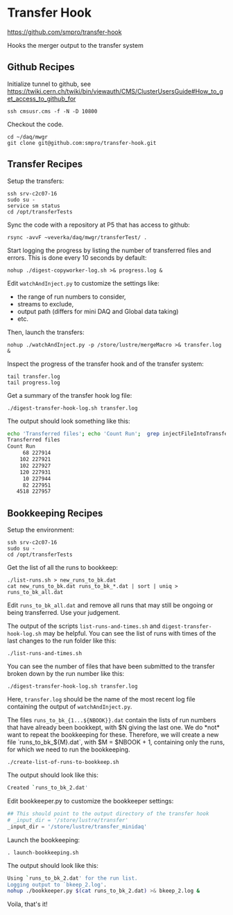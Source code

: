 # Transfer Hook

https://github.com/smpro/transfer-hook

Hooks the merger output to the transfer system

## Github Recipes

Initialize tunnel to github, see
https://twiki.cern.ch/twiki/bin/viewauth/CMS/ClusterUsersGuide#How_to_get_access_to_github_for

    ssh cmsusr.cms -f -N -D 10800

Checkout the code.

    cd ~/daq/mwgr
    git clone git@github.com:smpro/transfer-hook.git

## Transfer Recipes

Setup the transfers:

    ssh srv-c2c07-16
    sudo su -
    service sm status
    cd /opt/transferTests

Sync the code with a repository at P5 that has access to github:

    rsync -avvF ~veverka/daq/mwgr/transferTest/ .

Start logging the progress by listing the number of transferred files and
errors.  This is done every 10 seconds by default:

    nohup ./digest-copyworker-log.sh >& progress.log &

Edit `watchAndInject.py` to customize the settings like:

  * the range of run numbers to consider,
  * streams to exclude,
  * output path (differs for mini DAQ and Global data taking)
  * etc.

Then, launch the transfers:

    nohup ./watchAndInject.py -p /store/lustre/mergeMacro >& transfer.log &

Inspect the progress of the transfer hook and of the transfer system:

    tail transfer.log
    tail progress.log

Get a summary of the transfer hook log file:

    ./digest-transfer-hook-log.sh transfer.log

The output should look something like this:

```bash
echo 'Transferred files'; echo 'Count Run';  grep injectFileIntoTransferSystem.pl transfer_minidaq.log |  grep -v -- --check |  awk '{print $9}' |  grep -E '[[:digit:]{6}]' |  sort |  uniq -c
Transferred files
Count Run
     68 227914
    102 227921
    102 227927
    120 227931
     10 227944
     82 227951
   4518 227957
```

## Bookkeeping Recipes

Setup the environment:

    ssh srv-c2c07-16
    sudo su -
    cd /opt/transferTests

Get the list of all the runs to bookkeep:

    ./list-runs.sh > new_runs_to_bk.dat
    cat new_runs_to_bk.dat runs_to_bk_*.dat | sort | uniq > runs_to_bk_all.dat

Edit `runs_to_bk_all.dat` and remove all runs that may still be ongoing or
being transferred. Use your judgement.

The output of the scripts `list-runs-and-times.sh` and
`digest-transfer-hook-log.sh` may be helpful. You can see the list of runs
with times of the last changes to the run folder like this:

    ./list-runs-and-times.sh

You can see the number of files that have been submitted to the transfer
broken down by the run number like this:

    ./digest-transfer-hook-log.sh transfer.log

Here, `transfer.log` should be the name of the most recent log file containing
the output of `watchAndInject.py`.

The files `runs_to_bk_{1...${NBOOK}}.dat` contain the lists of run numbers that
have already been bookkept, with $N giving the last one.  We do *not* want to
repeat the bookkeeping for these.  Therefore, we will create a new file
`runs_to_bk_${M}.dat`, with $M = $NBOOK + 1, containing only the runs, for which
we need to run the bookkeeping.

    ./create-list-of-runs-to-bookkeep.sh

The output should look like this:

```bash
Created `runs_to_bk_2.dat'
```

Edit bookkeeper.py to customize the bookkeeper settings:

```python
## This should point to the output directory of the transfer hook
# _input_dir = '/store/lustre/transfer'
_input_dir = '/store/lustre/transfer_minidaq'
```

Launch the bookkeeping:

    . launch-bookkeeping.sh

The output should look like this:
```bash
Using `runs_to_bk_2.dat' for the run list.
Logging output to `bkeep_2.log'.
nohup ./bookkeeper.py $(cat runs_to_bk_2.dat) >& bkeep_2.log &
```

Voila, that's it!
